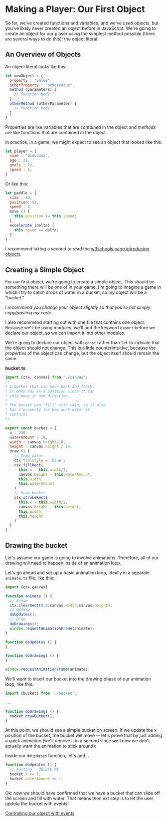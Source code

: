 # Making a Player: Our First Object

So far, we've created functions and variables, and we've *used* objects, but you've likely never created an object before in JavaScript. We're going to create an object for our player using the simplest method possible (there are several ways to do this): the object literal.

## An Overview of Objects
An object literal looks lke this:

```javascript
let newObject = {
  property : "value",
  otherProperty : "otherValue",
  method (parameters) {
    // function body
  },
  otherMethod (otherParameter) {
    // function body
  }
}
```

Properties are like variables that are *contained* in the object and *methods* are like functions that are contained in the object.

In practice, in a game, we might expect to see an object that looked like this:

```javascript
let player = {
  name : 'Giovanna',
  age : 22,
  goals : 12,
  speed : 8,  
}
```

Or like this:

```javascript
let paddle = {
  size : 20,
  position: 52,
  speed : 2,
  move () {
    this.position += this.speed;
  },
  accelerate (delta) {
    this.speed += delta;
  }
}
```

I recommend taking a second to read the [w3schools page introducing objects](https://www.w3schools.com/js/js_objects.asp).


## Creating a Simple Object

For our first object, we're going to create a simple object. This should be something there will be *one* of in your game. I'm going to imagine a game in which I try to catch drops of water in a bucket, so my object will be a "bucket."

*I recommend you change your object slightly so that you're not simply copy/pasting my code.*

I also recommend starting out with one file that contains one object. Because we'll be using modules, we'll add the keyword `export` before we declare our object, so we can import it into other modules. 

We're going to declare our object with `const` rather than `let` to indicate that the object should not change. This is a little counterintuitive, because the *properties* of the object can change, but the object itself should remain the same.

**bucket.ts**

```javascript
import {ctx, canvas} from './canvas';
/* 
* A bucket that can move back and forth.
* It only has an X position since it can
* only move in one direction.
*
* The bucket can "fill" with rain, so it also
* has a property for how much water it  
* contains.
*/

export const bucket = {
  x : 200,
  waterAmount : 10,
  width : canvas.height/10,
  height : canvas.height / 14,
  draw () {        
    // Draw water
    ctx.fillStyle = 'blue';
    ctx.fillRect(      
      this.x - this.width/2,
      canvas.height - this.waterAmount,
      this.width,
      this.waterAmount      
    )
    // Draw bucket
    ctx.strokeRect(
      this.x - this.width/2,
      canvas.height - this.height,
      this.width,
      this.height
    )
  }
}
```

## Drawing the bucket

Let's assume our game is going to involve animations. Therefore, all of our drawing will need to happen inside of an animation loop.

Let's go ahead and set up a basic animation loop, ideally in a separate `animate.ts` file, like this:

```typescript
import {ctx,canvas}

function animate () {
  // Erase
  ctx.clearRect(0,0,canvas.width,canvas.height);
  // Update
  doUpdates();
  // Draw
  doDrawings();
  window.requestAnimationFrame(animate);
}

function doUpdates () {
}

function doDrawings () {
}

window.requestAnimationFrame(animate);
```

We'll want to insert our bucket into the drawing phase of our animation loop, like this:

```typescript
import {bucket} from './bucket';

...

function doDrawings () {
  bucket.drawBucket();
}
```

At this point, we should see a simple bucket on screen. If we update the x position of the bucket, the bucket will move -- let's prove that by just adding a quick animation (we'll remove it in a second since we know we don't
actually want the animation to stick around):

Inside our `doUpdates` function, let's add...

```typescript
function doUpdates () {
  // Testing - DELETE ME
  bucket.x += 1;
  bucket.waterAmount += 1;
}
```

Ok: now we should have confirmed that we have a bucket that can slide off the screen and fill with water. That means then ext step is to let the user *update* the bucket with events!

[Controlling our object with events](./events.md)